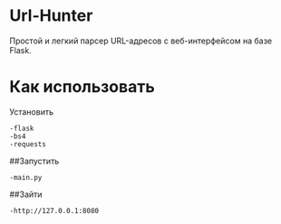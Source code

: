 # Url-Hunter
Простой и легкий парсер URL-адресов с веб-интерфейсом на базе Flask.
# Как использовать
Установить
```
-flask
-bs4
-requests
```
##Запустить
```
-main.py
```
##Зайти
```
-http://127.0.0.1:8080
```
